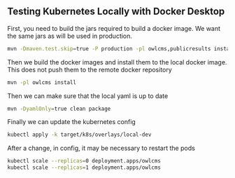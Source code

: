 ## Testing Kubernetes Locally with Docker Desktop

First, you need to build the jars required to build a docker image.   We want the same jars as will be used in production.

```bash
mvn -Dmaven.test.skip=true -P production -pl owlcms,publicresults install 
```

Then we build the docker images and install them to the local docker image.  This does not push them to the remote docker repository

```bash
mvn -pl owlcms install
```

Then we can make sure that the local yaml is up to date

```bash
mvn -DyamlOnly=true clean package
```

Finally we can update the kubernetes config

```bash
kubectl apply -k target/k8s/overlays/local-dev
```

After a change, in config, it may be necessary to restart the pods

```bash
kubectl scale --replicas=0 deployment.apps/owlcms
kubectl scale --replicas=1 deployment.apps/owlcms
```

